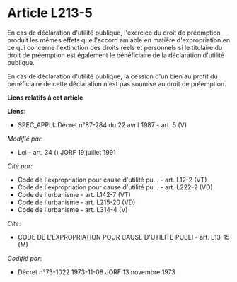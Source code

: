 # Article L213-5

En cas de déclaration d'utilité publique, l'exercice du droit de préemption produit les mêmes effets que l'accord amiable en
matière d'expropriation en ce qui concerne l'extinction des droits réels et personnels si le titulaire du droit de préemption
est également le bénéficiaire de la déclaration d'utilité publique.

En cas de déclaration d'utilité publique, la cession d'un bien au profit du bénéficiaire de cette déclaration n'est pas
soumise au droit de préemption.

**Liens relatifs à cet article**

**Liens**:

  - SPEC_APPLI: Décret n°87-284 du 22 avril 1987 - art. 5 (V)

_Modifié par_:

  - Loi - art. 34 () JORF 19 juillet 1991

_Cité par_:

  - Code de l'expropriation pour cause d'utilité pu... - art. L12-2 (VT)
  - Code de l'expropriation pour cause d'utilité pu... - art. L222-2 (VD)
  - Code de l'urbanisme - art. L142-7 (VT)
  - Code de l'urbanisme - art. L215-20 (VD)
  - Code de l'urbanisme - art. L314-4 (V)

_Cite_:

  - CODE DE L'EXPROPRIATION POUR CAUSE D'UTILITE PUBLI - art. L13-15 (M)

_Codifié par_:

  - Décret n°73-1022 1973-11-08 JORF 13 novembre 1973
